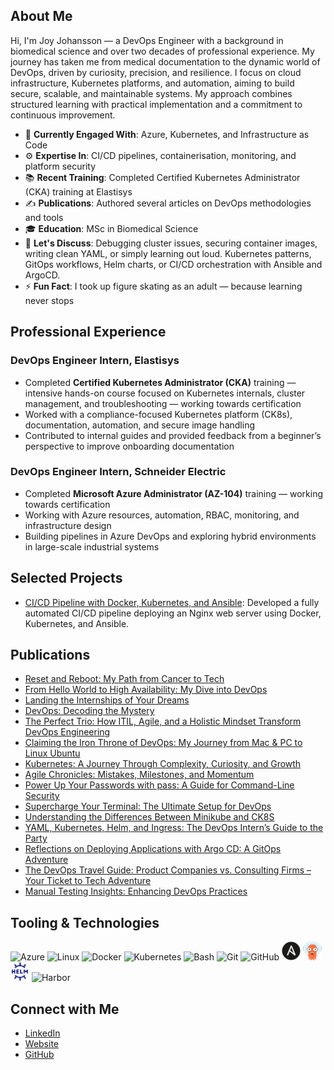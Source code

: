 
## About Me

Hi, I'm Joy Johansson — a DevOps Engineer with a background in biomedical science and over two decades of professional experience. My journey has taken me from medical documentation to the dynamic world of DevOps, driven by curiosity, precision, and resilience. I focus on cloud infrastructure, Kubernetes platforms, and automation, aiming to build secure, scalable, and maintainable systems. My approach combines structured learning with practical implementation and a commitment to continuous improvement.

- 🚀 **Currently Engaged With**: Azure, Kubernetes, and Infrastructure as Code
- ⚙️ **Expertise In**: CI/CD pipelines, containerisation, monitoring, and platform security
- 📚 **Recent Training**: Completed Certified Kubernetes Administrator (CKA) training at Elastisys
- ✍️ **Publications**: Authored several articles on DevOps methodologies and tools
- 🎓 **Education**: MSc in Biomedical Science
- 💬 **Let's Discuss**: Debugging cluster issues, securing container images, writing clean YAML, or simply learning 
                        out loud.
                        Kubernetes patterns, GitOps workflows, Helm charts, or CI/CD orchestration with Ansible and ArgoCD.
- ⚡ **Fun Fact**: I took up figure skating as an adult — because learning never stops

## Professional Experience

### DevOps Engineer Intern, Elastisys 
- Completed **Certified Kubernetes Administrator (CKA)** training — intensive hands-on course focused on Kubernetes internals, cluster management, and troubleshooting — working towards certification
- Worked with a compliance-focused Kubernetes platform (CK8s), documentation, automation, and secure image handling 
- Contributed to internal guides and provided feedback from a beginner’s perspective to improve onboarding documentation

### DevOps Engineer Intern, Schneider Electric 
- Completed **Microsoft Azure Administrator (AZ-104)** training — working towards certification 
- Working with Azure resources, automation, RBAC, monitoring, and infrastructure design 
- Building pipelines in Azure DevOps and exploring hybrid environments in large-scale industrial systems

## Selected Projects

- [CI/CD Pipeline with Docker, Kubernetes, and Ansible](https://github.com/JoyJohansson/ci-cd-docker-kubernetes-ansible): Developed a fully automated CI/CD pipeline deploying an Nginx web server using Docker, Kubernetes, and Ansible.

## Publications

- [Reset and Reboot: My Path from Cancer to Tech](https://www.linkedin.com/pulse/reset-reboot-my-path-from-cancer-tech-joy-johansson-sqtwf)
- [From Hello World to High Availability: My Dive into DevOps](https://www.linkedin.com/pulse/from-hello-world-high-availability-my-dive-devops-joy-johansson-ldz3f)
- [Landing the Internships of Your Dreams](https://www.linkedin.com/pulse/landing-internship-my-dreams-joy-johansson-mfsme)
- [DevOps: Decoding the Mystery](https://www.linkedin.com/pulse/devops-decoding-mystery-joy-johansson-sczwf)
- [The Perfect Trio: How ITIL, Agile, and a Holistic Mindset Transform DevOps Engineering](https://www.linkedin.com/pulse/perfect-trio-how-itil-agile-holistic-mindset-devops-joy-johansson-2ydif)
- [Claiming the Iron Throne of DevOps: My Journey from Mac & PC to Linux Ubuntu](https://www.linkedin.com/pulse/claiming-iron-throne-devops-my-journey-from-mac-pc-linux-johansson-zwyqc)
- [Kubernetes: A Journey Through Complexity, Curiosity, and Growth](https://www.linkedin.com/pulse/kubernetes-journey-through-complexity-curiosity-growth-joy-johansson-8mcof)
- [Agile Chronicles: Mistakes, Milestones, and Momentum](https://www.linkedin.com/pulse/agile-chronicles-mistakes-milestones-momentum-joy-johansson-hibef)
- [Power Up Your Passwords with pass: A Guide for Command-Line Security](https://www.linkedin.com/pulse/power-up-your-passwords-pass-guide-command-line-security-joy-johansson)
- [Supercharge Your Terminal: The Ultimate Setup for DevOps](https://www.linkedin.com/pulse/supercharge-your-terminal-ultimate-setup-devops-joy-johansson)
- [Understanding the Differences Between Minikube and CK8S](https://www.linkedin.com/pulse/understanding-differences-between-minikube-ck8s-joy-johansson)
- [YAML, Kubernetes, Helm, and Ingress: The DevOps Intern’s Guide to the Party](https://www.linkedin.com/pulse/yaml-kubernetes-helm-ingress-devops-interns-guide-party-joy-johansson)
- [Reflections on Deploying Applications with Argo CD: A GitOps Adventure](https://www.linkedin.com/pulse/reflections-deploying-applications-argo-cd-gitops-adventure-joy-johansson)
- [The DevOps Travel Guide: Product Companies vs. Consulting Firms – Your Ticket to Tech Adventure](https://www.linkedin.com/pulse/devops-travel-guide-product-companies-vs-consulting-firms-joy-johansson)
- [Manual Testing Insights: Enhancing DevOps Practices](https://www.linkedin.com/pulse/manual-testing-insights-enhancing-devops-practices-joy-johansson)

## Tooling & Technologies

<p align="left">
  <img src="https://cdn.jsdelivr.net/gh/devicons/devicon/icons/azure/azure-original.svg" alt="Azure" width="30" height="30"/>
  <img src="https://cdn.jsdelivr.net/gh/devicons/devicon/icons/linux/linux-original.svg" alt="Linux" width="30" height="30"/>
  <img src="https://cdn.jsdelivr.net/gh/devicons/devicon/icons/docker/docker-original.svg" alt="Docker" width="30" height="30"/>
  <img src="https://cdn.jsdelivr.net/gh/devicons/devicon/icons/kubernetes/kubernetes-plain.svg" alt="Kubernetes" width="30" height="30"/>
  <img src="https://cdn.jsdelivr.net/gh/devicons/devicon/icons/bash/bash-original.svg" alt="Bash" width="30" height="30"/>
  <img src="https://cdn.jsdelivr.net/gh/devicons/devicon/icons/git/git-original.svg" alt="Git" width="30" height="30"/>
  <img src="https://cdn.jsdelivr.net/gh/devicons/devicon/icons/github/github-original-wordmark.svg" alt="GitHub" width="30" height="30"/>
  <img src="https://raw.githubusercontent.com/devicons/devicon/master/icons/ansible/ansible-original.svg" alt="Ansible" width="30" height="30"/>
  <img src="https://raw.githubusercontent.com/cncf/artwork/master/projects/argo/icon/color/argo-icon-color.svg" alt="ArgoCD" width="30" height="30"/>
  <img src="https://raw.githubusercontent.com/cncf/artwork/master/projects/helm/icon/color/helm-icon-color.svg" alt="Helm" width="30" height="30"/>
  <img src="https://raw.githubusercontent.com/goharbor/community/main/media/logo/harbor-icon-color.svg" alt="Harbor" width="30" height="30"/>
</p>

## Connect with Me

- [LinkedIn](https://www.linkedin.com/in/joy-johansson-b01134144)
- [Website](https://joyjohansson.github.io/JoyJohansson/)
- [GitHub](https://github.com/JoyJohansson)
